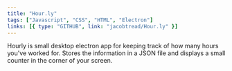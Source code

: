 ```yaml
---
title: "Hour.ly"
tags: ["Javascript", "CSS", "HTML", "Electron"]
links: [{ type: "GITHUB", link: "jacobtread/Hour.ly" }]
---
```


Hourly is small desktop electron app for keeping track of how many hours you've worked for.
Stores the information in a JSON file and displays a small counter in the corner of your screen.
